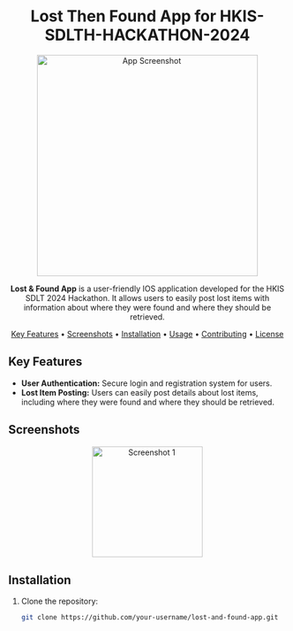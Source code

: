 <h1 align="center">Lost Then Found App for HKIS-SDLTH-HACKATHON-2024</h1>

<p align="center">
  <img src="AppScreenshots/main_app_screenshot.png" alt="App Screenshot" width="400">
</p>

<p align="center">
  <strong>Lost & Found App</strong> is a user-friendly IOS application developed for the HKIS SDLT 2024 Hackathon. It allows users to easily post lost items with information about where they were found and where they should be retrieved.
</p>

<p align="center">
  <a href="#key-features">Key Features</a> •
  <a href="#screenshots">Screenshots</a> •
  <a href="#installation">Installation</a> •
  <a href="#usage">Usage</a> •
  <a href="#contributing">Contributing</a> •
  <a href="#license">License</a>
</p>

## Key Features

- **User Authentication:** Secure login and registration system for users.
- **Lost Item Posting:** Users can easily post details about lost items, including where they were found and where they should be retrieved.

## Screenshots

<p align="center">
  <img src="AppScreenshots/secondary_app_screenshot" alt="Screenshot 1" width="200">
</p>

## Installation

1. Clone the repository:

   ```bash
   git clone https://github.com/your-username/lost-and-found-app.git
